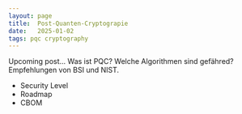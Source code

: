 ```yaml
---
layout: page
title:  Post-Quanten-Cryptograpie
date:   2025-01-02
tags: pqc cryptography
---
```

Upcoming post... Was ist PQC? Welche Algorithmen sind gefähred? Empfehlungen von BSI und NIST. 
* Security Level
* Roadmap
* CBOM


